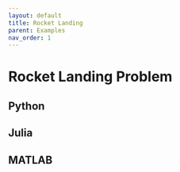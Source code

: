 ```yaml
---
layout: default
title: Rocket Landing
parent: Examples
nav_order: 1
---
```



# Rocket Landing Problem


## Python

## Julia

## MATLAB